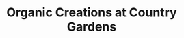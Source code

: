 ---
title: "Organic Creations at Country Gardens"
url: /springdale/organic-creations-at-country-gardens/
shop: florist
---